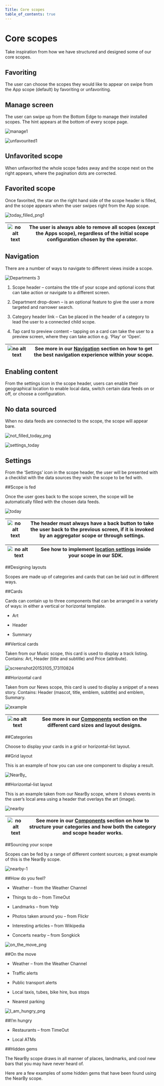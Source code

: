 ```yaml
---
Title: Core scopes
table_of_contents: true
---
```


# Core scopes

Take inspiration from how we have structured and designed some of our core scopes.

## Favoriting

The user can choose the scopes they would like to appear on swipe from the App scope (default) by favoriting or unfavoriting.

## Manage screen

The user can swipe up from the Bottom Edge to manage their installed scopes. The hint appears at the bottom of every scope page.

![manage1](https://assets.ubuntu.com/v1/66a39d05-manage11-567x1024.png)

![unfavourited1](https://assets.ubuntu.com/v1/04575fa3-unfavourited11-567x1024.png)

## Unfavorited scope

When unfavorited the whole scope fades away and the scope next on the right appears, where the pagination dots are corrected.

## Favorited scope

Once favorited, the star on the right hand side of the scope header is filled, and the scope appears when the user swipes right from the App scope.

![today_filled_png1](https://assets.ubuntu.com/v1/073f30a6-today_filled_png12-567x1024.png)

|![no alt text](https://assets.ubuntu.com/v1/0d9d7281-developer_links..png)|The user is always able to remove all scopes (except the Apps scope), regardless of the initial scope configuration chosen by the operator.|
|----|----|

## Navigation

There are a number of ways to navigate to different views inside a scope.

![Departments 3](https://assets.ubuntu.com/v1/2a544668-Departments-3.png)

1. Scope header – contains the title of your scope and optional icons that can take action or navigate to a different screen.

2. Department drop-down – is an optional feature to give the user a more targeted and narrower search.

3. Category header link – Can be placed in the header of a category to lead the user to a connected child scope.

4. Tap card to preview content – tapping on a card can take the user to a preview screen, where they can take action e.g. ‘Play’ or ‘Open’.

|![no alt text](https://assets.ubuntu.com/v1/9e8b37dd-link_external.png)|See more in our  [Navigation](navigation.md) section on how to get the best navigation experience within your scope.|
|-----|-----|

## Enabling content

From the settings icon in the scope header, users can enable their geographical location to enable local data, switch certain data feeds on or off, or choose a configuration.

## No data sourced

When no data feeds are connected to the scope, the scope will appear bare.

![not_filled_today_png](https://assets.ubuntu.com/v1/20f428e2-not_filled_today_png1-567x1024.png)

![settings_today](https://assets.ubuntu.com/v1/b05bfaf5-settings_today1-567x1024.png)

## Settings

From the ‘Settings’ icon in the scope header, the user will be presented with a checklist with the data sources they wish the scope to be fed with.

##Scope is fed

Once the user goes back to the scope screen, the scope will be automatically filled with the chosen data feeds.

![today](https://assets.ubuntu.com/v1/79520fde-today1-567x1024.png)

|![no alt text](https://assets.ubuntu.com/v1/7024ba0f-information-link.png)|The header must always have a back button to take the user back to the previous screen, if it is invoked by an aggregator scope or through settings.|
|----|----|

|![no alt text](https://assets.ubuntu.com/v1/0d9d7281-developer_links..png)|See how to implement  [location settings](../api-cpp-current/Location.md) inside your scope in our SDK.|
|----|----|

##Designing layouts

Scopes are made up of categories and cards that can be laid out in different ways.

##Cards

Cards can contain up to three components that can be arranged in a variety of ways: in either a vertical or horizontal template.

- Art

- Header

- Summary

##Vertical cards

Taken from our Music scope, this card is used to display a track listing. Contains: Art, Header (title and subtitle) and Price (attribute).

![screenshot20153105_173110824](https://assets.ubuntu.com/v1/61961ab1-screenshot20153105_173110824.png)

##Horizontal card

Taken from our News scope, this card is used to display a snippet of a news story. Contains: Header (mascot, title, emblem, subtitle) and emblem, Summary.

![example](https://assets.ubuntu.com/v1/fb4cd451-example.png)

|![no alt text](https://assets.ubuntu.com/v1/9e8b37dd-link_external.png)|See more in our  [Components](components.md) section on the different card sizes and layout designs.|
|----|----|

##Categories

Choose to display your cards in a grid or horizontal-list layout.

##Grid layout

This is an example of how you can use one component to display a result.

![NearBy_](https://assets.ubuntu.com/v1/26114ef0-NearBy_.png)

##Horizontal-list layout

This is an example taken from our NearBy scope, where it shows events in the user’s local area using a header that overlays the art (image).

![nearby](https://assets.ubuntu.com/v1/96bd8412-nearby1.png)

|![no alt text](https://assets.ubuntu.com/v1/9e8b37dd-link_external.png)|See more in our  [Components](components.md) section on how to structure your categories and how both the category and scope header works.|
|----|----|

##Sourcing your scope

Scopes can be fed by a range of different content sources; a great example of this is the NearBy scope.

![nearby-1](https://assets.ubuntu.com/v1/74adabc8-nearby-1-567x1024.png)

##How do you feel?

- Weather – from the Weather Channel

- Things to do – from TimeOut

- Landmarks – from Yelp

- Photos taken around you – from Flickr

- Interesting articles – from Wikipedia

- Concerts nearby – from Songkick

![on_the_move_png](https://assets.ubuntu.com/v1/28d548ce-on_the_move_png1-567x1024.png)

##On the move

- Weather – from the Weather Channel

- Traffic alerts

- Public transport alerts

- Local taxis, tubes, bike hire, bus stops

- Nearest parking

![I_am_hungry_png](https://assets.ubuntu.com/v1/a2ab01cc-I_am_hungry_png1-567x1024.png)

##I’m hungry

- Restaurants – from TimeOut

- Local ATMs

##Hidden gems

The NearBy scope draws in all manner of places, landmarks, and cool new bars that you may have never heard of.

Here are a few examples of some hidden gems that have been found using the NearBy scope.
